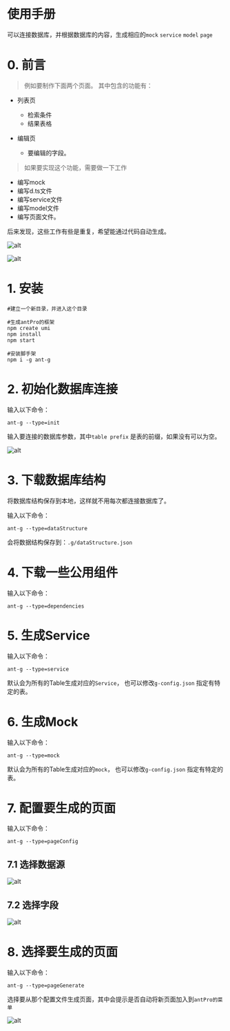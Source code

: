 # 使用手册

可以连接数据库，并根据数据库的内容，生成相应的`mock`  `service` `model` `page`



# 0. 前言

> 例如要制作下面两个页面。 其中包含的功能有：

* 列表页

  * 检索条件
  * 结果表格

* 编辑页

  * 要编辑的字段。

  

> 如果要实现这个功能，需要做一下工作

* 编写mock
* 编写d.ts文件
* 编写service文件
* 编写model文件
* 编写页面文件。

后来发现，这些工作有些是重复，希望能通过代码自动生成。



![alt](imgs/page1.png)



![alt](imgs/page2.png)





# 1. 安装

```shell
#建立一个新目录，并进入这个目录

#生成antPro的框架
npm create umi
npm install
npm start

#安装脚手架
npm i -g ant-g

```



# 2. 初始化数据库连接

输入以下命令：

```shell
ant-g --type=init
```

输入要连接的数据库参数，其中`table prefix` 是表的前缀，如果没有可以为空。

![alt](imgs/init.png)



# 3. 下载数据库结构

将数据库结构保存到本地，这样就不用每次都连接数据库了。

输入以下命令：

```shell
ant-g --type=dataStructure
```

会将数据结构保存到：`.g/dataStructure.json`



# 4. 下载一些公用组件

输入以下命令：

```shell
ant-g --type=dependencies
```



# 5. 生成Service

输入以下命令：

```shell
ant-g --type=service
```

默认会为所有的Table生成对应的`Service`， 也可以修改`g-config.json` 指定有特定的表。

# 6. 生成Mock

输入以下命令：

```shell
ant-g --type=mock
```

默认会为所有的Table生成对应的`mock`， 也可以修改`g-config.json` 指定有特定的表。

# 7. 配置要生成的页面

输入以下命令：

```shell
ant-g --type=pageConfig
```



## 7.1 选择数据源

![alt](imgs/pageconfig.png)



## 7.2 选择字段



![alt](imgs/pageconfig-fields.png)



# 8. 选择要生成的页面

输入以下命令：

```shell
ant-g --type=pageGenerate
```

选择要从那个配置文件生成页面，其中会提示是否自动将新页面加入到`antPro的菜单`

![alt](imgs/pageGenerate.png)